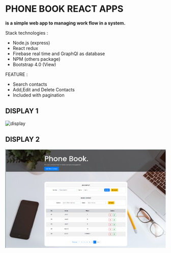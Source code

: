 # PHONE BOOK REACT APPS 
**is a simple web app to managing work flow in a system.**

Stack technologies :
- Node.js (express)
- React redux
- Firebase real time and GraphQl as database
- NPM (others package)
- Bootstrap 4.0 (View)

FEATURE :
- Search contacts
- Add,Edit and Delete Contacts
- Included with pagination

##  DISPLAY 1
 ![display](apollo-client/public/screenshoot1.png)


##  DISPLAY 2
 ![display](apollo-client/public/screenshoot2.png)
